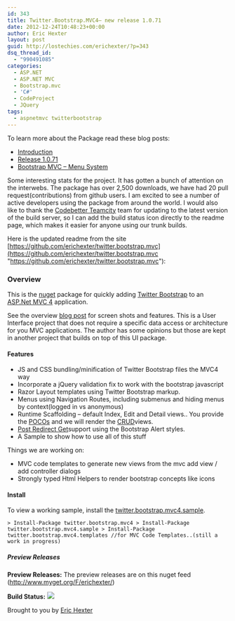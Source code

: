 ```yaml
---
id: 343
title: Twitter.Bootstrap.MVC4– new release 1.0.71
date: 2012-12-24T10:48:23+00:00
author: Eric Hexter
layout: post
guid: http://lostechies.com/erichexter/?p=343
dsq_thread_id:
  - "990491085"
categories:
  - ASP.NET
  - ASP.NET MVC
  - Bootstrap.mvc
  - 'C#'
  - CodeProject
  - JQuery
tags:
  - aspnetmvc twitterbootstrap
---
```

To learn more about the Package read these blog posts:

  * <a href="http://lostechies.com/erichexter/2012/11/20/twitter-bootstrap-mvc4-the-template-nuget-package-for-asp-net-mvc4-projects/" target="_blank">Introduction</a>
  * <a href="http://lostechies.com/erichexter/2012/12/24/twitter-bootstrap-mvc4-new-release-1-0-71/" target="_blank">Release 1.0.71</a>
  * [Bootstrap MVC &#8211; Menu System](http://lostechies.com/erichexter/2012/12/31/using-mvc-navigation-routes-in-twitter-bootstrap-mvc4/)

Some interesting stats for the project. It has gotten a bunch of attention on the interwebs. The package has over 2,500 downloads, we have had 20 pull request(contributions) from github users. I am excited to see a number of active developers using the package from around the world. I would also like to thank the <a href="http://teamcity.codebetter.com/" target="_blank">Codebetter Teamcity</a> team for updating to the latest version of the build server, so I can add the build status icon directly to the readme page, which makes it easier for anyone using our trunk builds.

Here is the updated readme from the site [https://github.com/erichexter/twitter.bootstrap.mvc](https://github.com/erichexter/twitter.bootstrap.mvc "https://github.com/erichexter/twitter.bootstrap.mvc"):

### Overview

This is the [nuget](http://nuget.org/) package for quickly adding [Twitter Bootstrap](http://twitter.github.com/bootstrap/) to an [ASP.Net MVC 4](http://www.asp.net/mvc) application.

See the overview [blog post](http://lostechies.com/erichexter/2012/11/20/twitter-bootstrap-mvc4-the-template-nuget-package-for-asp-net-mvc4-projects/) for screen shots and features. This is a User Interface project that does not require a specific data access or architecture for you MVC applications. The author has some opinions but those are kept in another project that builds on top of this UI package.

#### Features

  * JS and CSS bundling/minification of Twitter Bootstrap files the MVC4 way
  * Incorporate a jQuery validation fix to work with the bootstrap javascript
  * Razor Layout templates using Twitter Bootstrap markup.
  * Menus using Navigation Routes, including submenus and hiding menus by context(logged in vs anonymous)
  * Runtime Scaffolding – default Index, Edit and Detail views.. You provide the [POCOs](http://en.wikipedia.org/wiki/Plain_Old_CLR_Object) and we will render the [CRUD](http://en.wikipedia.org/wiki/Create,_read,_update_and_delete)views.
  * [Post Redirect Get](http://en.wikipedia.org/wiki/Post/Redirect/Get)support using the Bootstrap Alert styles.
  * A Sample to show how to use all of this stuff

Things we are working on:

  * MVC code templates to generate new views from the mvc add view / add controller dialogs
  * Strongly typed Html Helpers to render bootstrap concepts like icons

#### Install

To view a working sample, install the [twitter.bootstrap.mvc4.sample](http://nuget.org/packages/twitter.bootstrap.mvc4.sample).

    > Install-Package twitter.bootstrap.mvc4 > Install-Package twitter.bootstrap.mvc4.sample > Install-Package twitter.bootstrap.mvc4.templates //for MVC Code Templates..(still a work in progress) 

##### Preview Releases

**Preview Releases:** The preview releases are on this nuget feed (<http://www.myget.org/F/erichexter/>)

**Build Status:** [![](https://a248.e.akamai.net/camo.github.com/6d1d23a6d36792411ed8dcc99c1b3c9379655690/687474703a2f2f7465616d636974792e636f64656265747465722e636f6d2f6170702f726573742f6275696c64732f6275696c64547970653a2869643a6274363736292f73746174757349636f6e)](http://teamcity.codebetter.com/viewType.html?buildTypeId=bt676&guest=1)

Brought to you by [Eric Hexter](http://lostechies.com/erichexter/)